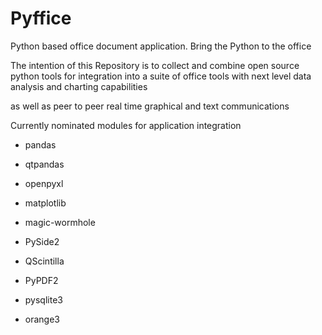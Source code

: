 # Pyffice
Python based office document application.  Bring the Python to the office

The intention of this Repository is to collect and combine open source python tools for integration
into a suite of office tools with next level data analysis and charting capabilities

as well as peer to peer real time graphical and text communications



Currently nominated modules for application integration

- pandas

- qtpandas

- openpyxl

- matplotlib

- magic-wormhole

- PySide2

- QScintilla

- PyPDF2

- pysqlite3

- orange3

